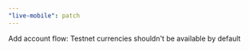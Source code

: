 ```yaml
---
"live-mobile": patch
---
```


Add account flow: Testnet currencies shouldn't be available by default
